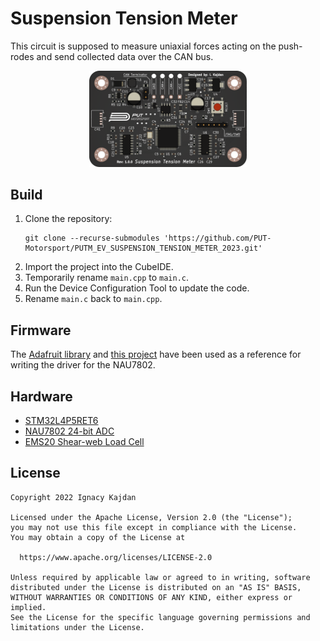 # Suspension Tension Meter

This circuit is supposed to measure uniaxial forces acting on the push-rodes and send collected data over the CAN bus.

<p align="center">
  <img width="50%" src="documentation/pcb.png">
</p>

## Build

1. Clone the repository:
    ```
    git clone --recurse-submodules 'https://github.com/PUT-Motorsport/PUTM_EV_SUSPENSION_TENSION_METER_2023.git'
    ```
1. Import the project into the CubeIDE.
1. Temporarily rename `main.cpp` to `main.c`.
1. Run the Device Configuration Tool to update the code.
1. Rename `main.c` back to `main.cpp`.


## Firmware

The [Adafruit library](https://github.com/adafruit/Adafruit_NAU7802) and [this project](https://github.com/alex7709/ECE4180F19_CAN_Project) have been used as a reference for writing the driver for the NAU7802.

## Hardware

- [STM32L4P5RET6](https://www.st.com/resource/en/datasheet/stm32l4p5ae.pdf)
- [NAU7802 24-bit ADC](https://www.nuvoton.com/resource-files/NAU7802%20Data%20Sheet%20V1.7.pdf)
- [EMS20 Shear-web Load Cell](https://www.memidos.com/wp-content/uploads/2022/09/EMS20_en.pdf)

## License

    Copyright 2022 Ignacy Kajdan
    
    Licensed under the Apache License, Version 2.0 (the "License");
    you may not use this file except in compliance with the License.
    You may obtain a copy of the License at
    
      https://www.apache.org/licenses/LICENSE-2.0
    
    Unless required by applicable law or agreed to in writing, software
    distributed under the License is distributed on an "AS IS" BASIS,
    WITHOUT WARRANTIES OR CONDITIONS OF ANY KIND, either express or implied.
    See the License for the specific language governing permissions and
    limitations under the License.
